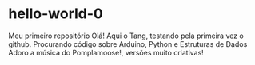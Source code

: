 # hello-world-0
Meu primeiro repositório
Olá!
Aqui o Tang, testando pela primeira vez o github.
Procurando código sobre Arduino, Python e Estruturas de Dados
Adoro a música do Pomplamoose!, versões muito criativas!
